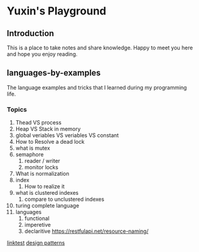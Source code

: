 # Yuxin's Playground

## Introduction

This is a place to take notes and share knowledge. Happy to meet you here and hope you enjoy reading.

## languages-by-examples
The language examples and tricks that I learned during my programming life.

### Topics

1. Thead VS process
1. Heap VS Stack in memory
1. global veriables VS veriables VS constant
1. How to Resolve a dead lock
1. what is mutex
1. semaphore
    1. reader / writer
    1. monitor locks
1. What is normalization
1. index
    1. How to realize it
1. what is clustered indexes
    1. compare to unclustered indexes
1. turing complete language
1. languages
    1. functional
    1. imperetive
    1. declaritive
https://restfulapi.net/resource-naming/


[linktest](/post/MarkdownGuide)
[design patterns](/DesignPatterns/TableOfContents)
